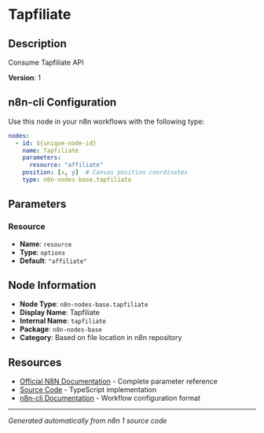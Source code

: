# Tapfiliate

## Description

Consume Tapfiliate API

**Version**: 1

## n8n-cli Configuration

Use this node in your n8n workflows with the following type:

```yaml
nodes:
  - id: ${unique-node-id}
    name: Tapfiliate
    parameters:
      resource: "affiliate"
    position: [x, y]  # Canvas position coordinates
    type: n8n-nodes-base.tapfiliate
```

## Parameters

### Resource

- **Name**: `resource`
- **Type**: `options`
- **Default**: `"affiliate"`


## Node Information

- **Node Type**: `n8n-nodes-base.tapfiliate`
- **Display Name**: Tapfiliate
- **Internal Name**: `tapfiliate`
- **Package**: `n8n-nodes-base`
- **Category**: Based on file location in n8n repository

## Resources

- [Official N8N Documentation](https://docs.n8n.io/integrations/builtin/app-nodes/n8n-nodes-base.tapfiliate/) - Complete parameter reference
- [Source Code](https://github.com/n8n-io/n8n/blob/master/packages/nodes-base/nodes/Tapfiliate/Tapfiliate.node.ts) - TypeScript implementation
- [n8n-cli Documentation](https://github.com/edenreich/n8n-cli) - Workflow configuration format

---
*Generated automatically from n8n 1 source code*
